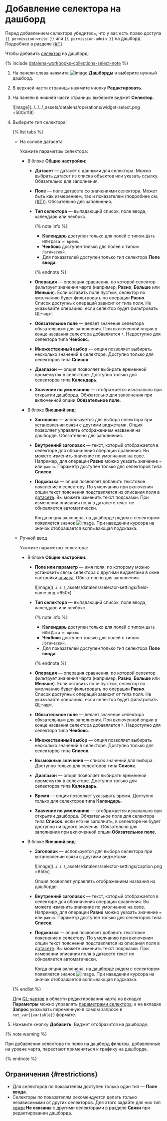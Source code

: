# Добавление селектора на дашборд


Перед добавлением селектора убедитесь, что у вас есть право доступа `{{ permission-write }}` или `{{ permission-admin }}` на дашборд. Подробнее в разделе [{#T}](../../security/manage-access.md).


Чтобы добавить [селектор](../../dashboard/selector.md) на дашборд:


{% include [datalens-workbooks-collections-select-note](../../../_includes/datalens/operations/datalens-workbooks-collections-select-note.md) %}


1. На панели слева нажмите ![image](../../../_assets/console-icons/layout-cells-large.svg) **Дашборды** и выберите нужный дашборд.
1. В верхней части страницы нажмите кнопку **Редактировать**.
1. На панели в нижней части страницы выберите виджет **Селектор**.

   
   ![image](../../../_assets/datalens/operations/widget-select.png =500x118)




1. Выберите тип селектора:

   {% list tabs %}

   - На основе датасета

     Укажите параметры селектора:

     * В блоке **Общие настройки**:

       * **Датасет** — датасет с данными для селектора. Можно выбрать датасет из списка объектов или указать ссылку. Обязательно для заполнения.
       * **Поле** — поле датасета со значениями селектора. Может быть как измерением, так и показателем (подробнее см. [{#T}](../../concepts/dataset/data-model.md#field)). Обязательно для заполнения.
       * **Тип селектора** — выпадающий список, поле ввода, календарь или чекбокс.

         {% note info %}

         * **Календарь** доступен только для полей с типом `Дата` или `Дата и время`.
         * **Чекбокс** доступен только для полей с типом `Логический`.
         * Для показателей доступен только тип селектора **Поле ввода**.

         {% endnote %}

       * **Операция** — операция сравнения, по которой селектор фильтрует значения чарта (например, **Равно**, **Больше** или **Меньше**). Если оставить поле пустым, селектор по умолчанию будет фильтровать по операции **Равно**. Список доступных операций зависит от типа поля. Не указывайте операцию, если селектор будет фильтровать QL-чарт.
       * **Обязательное поле** — делает значение селектора обязательным для заполнения. При включенной опции в конце названия селектора добавляется `*`. Недоступно для селектора типа **Чекбокс**.
       * **Множественный выбор** — опция позволяет выбирать несколько значений в селекторе. Доступно только для селекторов типа **Список**.
       * **Диапазон** — опция позволяет выбирать временной промежуток в селекторе. Доступно только для селекторов типа **Календарь**.
       * **Значение по умолчанию** — отображается изначально при открытии дашборда. Обязательно для заполнения при включенной опции **Обязательное поле**.

     * В блоке **Внешний вид**:

       * **Заголовок** — используется для выбора селектора при установлении связи с другими виджетами. Опция позволяет управлять отображением названия на дашборде. Обязательно для заполнения.
       * **Внутренний заголовок** — текст, который отображается в селекторе для обозначения операции сравнения. Вы можете изменить значение по умолчанию на свое. Например, для операции **Равно** можно указать значение `=` или `равно`. Параметр доступен только для селекторов типа **Список**.
       * **Подсказка** — опция позволяет добавить текстовое пояснение к селектору. По умолчанию при включении опции текст пояснения подставляется из описания поля в [датасете](../../concepts/dataset/index.md). Вы можете изменить текст подсказки. При изменении описания поля в датасете текст не обновляется автоматически.

         Когда опция включена, на дашборде рядом с селектором появляется значок ![image](../../../_assets/console-icons/circle-question.svg). При наведении курсора на значок отображается всплывающая подсказка.

   - Ручной ввод

     Укажите параметры селектора:

     * В блоке **Общие настройки**:

       * **Поле или параметр** — имя поля, по которому можно установить связь селектора с другими виджетами в окне настройки [алиаса](../../dashboard/link.md#alias). Обязательно для заполнения.

         ![image](../../../_assets/datalens/selector-settings/field-name.png =650x)

       * **Тип селектора** — выпадающий список, поле ввода, календарь или чекбокс.

         {% note info %}

         * **Календарь** доступен только для полей с типом `Дата` или `Дата и время`.
         * **Чекбокс** доступен только для полей с типом `Логический`.
         * Для показателей доступен только тип селектора **Поле ввода**.

         {% endnote %}

       * **Операция** — операция сравнения, по которой селектор фильтрует значения чарта (например, **Равно**, **Больше** или **Меньше**). Если оставить поле пустым, селектор по умолчанию будет фильтровать по операции **Равно**. Список доступных операций зависит от типа поля. Не указывайте операцию, если селектор будет фильтровать QL-чарт.
       * **Обязательное поле** — делает значение селектора обязательным для заполнения. При включенной опции в конце названия селектора добавляется `*`. Недоступно для селектора типа **Чекбокс**.
       * **Множественный выбор** — опция позволяет выбирать несколько значений в селекторе. Доступно только для селекторов типа **Список**.
       * **Возможные значения** — список значений для выбора. Доступно только для селекторов типа **Список**.
       * **Диапазон** — опция позволяет выбирать временной промежуток в селекторе. Доступно только для селекторов типа **Календарь**.
       * **Время** — опция позволяет указывать время. Доступно только для селекторов типа **Календарь**.
       * **Значение по умолчанию** — отображается изначально при открытии дашборда. Обязательное поле для селектора типа **Список**: если его не заполнить, в селекторе не будет доступно ни одного значения. Обязательно для заполнения при включенной опции **Обязательное поле**.

     * В блоке **Внешний вид**:

       * **Заголовок** — используется для выбора селектора при установлении связи с другими виджетами.

         ![image](../../../_assets/datalens/selector-settings/caption.png =650x)

         Опция позволяет управлять отображением названия на дашборде.

       * **Внутренний заголовок** — текст, который отображается в селекторе для обозначения операции сравнения. Вы можете изменить значение по умолчанию на свое. Например, для операции **Равно** можно указать значение `=` или `равно`. Параметр доступен только для селекторов типа **Список**.
       * **Подсказка** — опция позволяет добавить текстовое пояснение к селектору. По умолчанию при включении опции текст пояснения подставляется из описания поля в [датасете](../../concepts/dataset/index.md). Вы можете изменить текст подсказки. При изменении описания поля в датасете текст не обновляется автоматически.

         Когда опция включена, на дашборде рядом с селектором появляется значок ![image](../../../_assets/console-icons/circle-question.svg). При наведении курсора на значок отображается всплывающая подсказка.

   {% endlist %}

   Для [QL-чартов](../../concepts/chart/ql-charts.md) в области редактирования чарта на вкладке **Параметры** можно управлять [параметрами селектора](../chart/create-sql-chart.md#selector-parameters), а на вкладке **Запрос** указывать переменную в самом запросе в `not_var{{variable}}` формате.

1. Нажмите кнопку **Добавить**. Виджет отобразится на дашборде.


{% note warning %}

При добавлении селектора по полю на дашборд фильтры, добавленные на уровне чарта, перестают применяться к графику на дашборде.

{% endnote %}

## Ограничения {#restrictions}

* Для селекторов по показателям доступен только один тип — **Поле ввода**.
* Селекторы по показателям рекомендуется делать только независимыми от других селекторов. Для этого задайте для них тип [связи](../../dashboard/link.md) **Не связаны** с другими селекторами в разделе **Связи** при редактировании дашборда.
